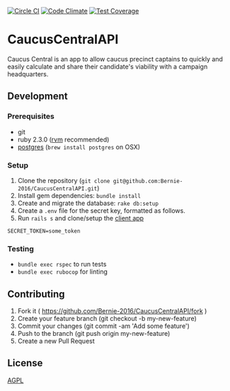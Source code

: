 [![Circle CI](https://circleci.com/gh/Bernie-2016/CaucusCentralAPI.svg?style=svg)](https://circleci.com/gh/Bernie-2016/CaucusCentralAPI) 
[![Code Climate](https://codeclimate.com/github/Bernie-2016/CaucusCentralAPI/badges/gpa.svg)](https://codeclimate.com/github/Bernie-2016/CaucusCentralAPI) 
[![Test Coverage](https://codeclimate.com/github/Bernie-2016/CaucusCentralAPI/badges/coverage.svg)](https://codeclimate.com/github/Bernie-2016/CaucusCentralAPI/coverage) 

# CaucusCentralAPI

Caucus Central is an app to allow caucus precinct captains to quickly and easily calculate and share their candidate's viability with a campaign headquarters.

## Development

### Prerequisites

* git
* ruby 2.3.0 ([rvm](https://rvm.io/) recommended)
* [postgres](http://www.postgresql.org/) (`brew install postgres` on OSX)

### Setup

1. Clone the repository (`git clone git@github.com:Bernie-2016/CaucusCentralAPI.git`)
2. Install gem dependencies: `bundle install`
3. Create and migrate the database: `rake db:setup`
4. Create a `.env` file for the secret key, formatted as follows.
5. Run `rails s` and clone/setup the [client app](https://github.com/Bernie-2016/CaucusCentralFrontend)

```
SECRET_TOKEN=some_token
```

### Testing

* `bundle exec rspec` to run tests
* `bundle exec rubocop` for linting

## Contributing

1. Fork it ( https://github.com/Bernie-2016/CaucusCentralAPI/fork )
2. Create your feature branch (git checkout -b my-new-feature)
3. Commit your changes (git commit -am 'Add some feature')
4. Push to the branch (git push origin my-new-feature)
5. Create a new Pull Request

## License

[AGPL](http://www.gnu.org/licenses/agpl-3.0.en.html)
